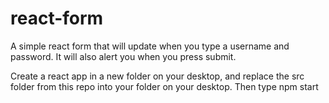 # react-form
A simple react form that will update when you type a username and password. It will also alert you when you press submit.

Create a react app in a new folder on your desktop, and replace the src folder from this repo into your folder on your desktop. Then type npm start

